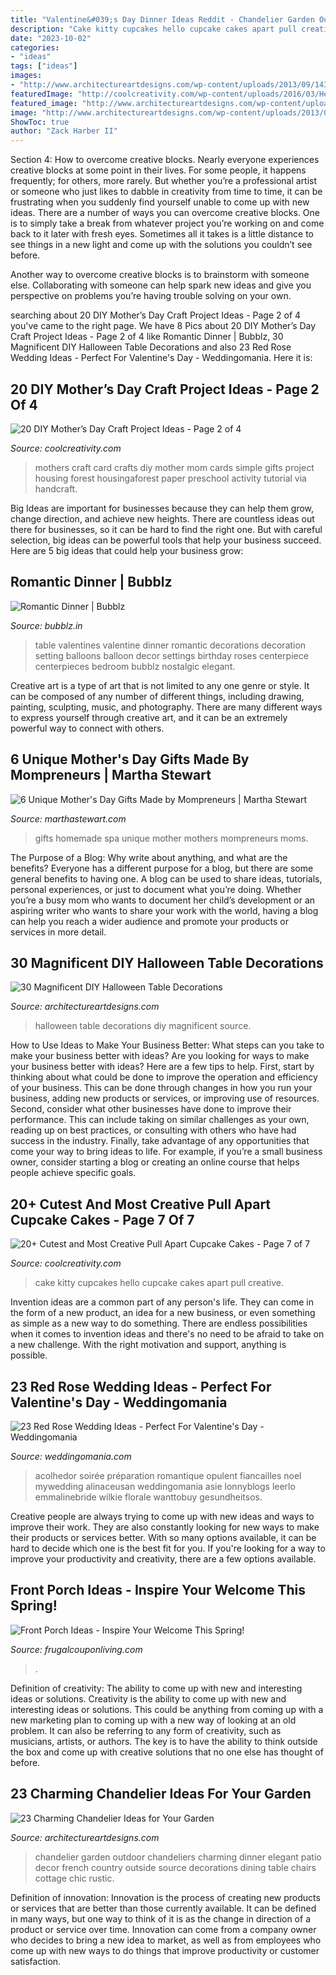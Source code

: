 ```yaml
---
title: "Valentine&#039;s Day Dinner Ideas Reddit - Chandelier Garden Outdoor Chandeliers Charming Dinner Elegant Patio Decor French Country Outside Source Decorations Dining Table Chairs Cottage Chic Rustic"
description: "Cake kitty cupcakes hello cupcake cakes apart pull creative"
date: "2023-10-02"
categories:
- "ideas"
tags: ["ideas"]
images:
- "http://www.architectureartdesigns.com/wp-content/uploads/2013/09/1439.jpg"
featuredImage: "http://coolcreativity.com/wp-content/uploads/2016/03/Hello-Kitty-Cupcakes-Cake.jpg"
featured_image: "http://www.architectureartdesigns.com/wp-content/uploads/2013/07/19.png"
image: "http://www.architectureartdesigns.com/wp-content/uploads/2013/09/1439.jpg"
ShowToc: true
author: "Zack Harber II"
---
```



Section 4: How to overcome creative blocks.
Nearly everyone experiences creative blocks at some point in their lives. For some people, it happens frequently; for others, more rarely. But whether you’re a professional artist or someone who just likes to dabble in creativity from time to time, it can be frustrating when you suddenly find yourself unable to come up with new ideas.
There are a number of ways you can overcome creative blocks. One is to simply take a break from whatever project you’re working on and come back to it later with fresh eyes. Sometimes all it takes is a little distance to see things in a new light and come up with the solutions you couldn’t see before.

Another way to overcome creative blocks is to brainstorm with someone else. Collaborating with someone can help spark new ideas and give you perspective on problems you’re having trouble solving on your own.

	

		
searching about 20 DIY Mother’s Day Craft Project Ideas - Page 2 of 4 you've came to the right page. We have 8 Pics about 20 DIY Mother’s Day Craft Project Ideas - Page 2 of 4 like Romantic Dinner | Bubblz, 30 Magnificent DIY Halloween Table Decorations and also 23 Red Rose Wedding Ideas - Perfect For Valentine&#039;s Day - Weddingomania. Here it is:
		
    
## 20 DIY Mother’s Day Craft Project Ideas - Page 2 Of 4

<img loading=lazy src="http://coolcreativity.com/wp-content/uploads/2016/04/Mothers-Day-Craft-for-Kids-Simple-Mothers-Day-Card-for-Kids.jpg" onerror="this.onerror=null;this.src='https://tse3.mm.bing.net/th?id=OIP.WK3YPhkIVvMpxMwcPfvlKwAAAA&amp;pid=15.1';" alt="20 DIY Mother’s Day Craft Project Ideas - Page 2 of 4">

_Source: coolcreativity.com_

>mothers craft card crafts diy mother mom cards simple gifts project housing forest housingaforest paper preschool activity tutorial via handcraft. 

	

Big Ideas are important for businesses because they can help them grow, change direction, and achieve new heights. There are countless ideas out there for businesses, so it can be hard to find the right one. But with careful selection, big ideas can be powerful tools that help your business succeed. Here are 5 big ideas that could help your business grow: 

    
## Romantic Dinner | Bubblz

<img loading=lazy src="http://bubblz.in/wp-content/uploads/2016/12/table-decoration-ideas-valentines-day-dinner-red-roses-balloons-table-setting.jpg" onerror="this.onerror=null;this.src='https://tse1.mm.bing.net/th?id=OIP.txuW7r2AhukZnhpn-2i4PwHaLG&amp;pid=15.1';" alt="Romantic Dinner | Bubblz">

_Source: bubblz.in_

>table valentines valentine dinner romantic decorations decoration setting balloons balloon decor settings birthday roses centerpiece centerpieces bedroom bubblz nostalgic elegant. 

	

Creative art is a type of art that is not limited to any one genre or style. It can be composed of any number of different things, including drawing, painting, sculpting, music, and photography. There are many different ways to express yourself through creative art, and it can be an extremely powerful way to connect with others.

    
## 6 Unique Mother&#039;s Day Gifts Made By Mompreneurs | Martha Stewart

<img loading=lazy src="https://assets.marthastewart.com/styles/wmax-1500/d23/homemade-spa-gifts-0316/homemade-spa-gifts-0316.jpg?itok=6eA_DwBo" onerror="this.onerror=null;this.src='https://tse2.mm.bing.net/th?id=OIP.OeUbcRrWUkfELL2VEr0KQAHaHb&amp;pid=15.1';" alt="6 Unique Mother&#039;s Day Gifts Made by Mompreneurs | Martha Stewart">

_Source: marthastewart.com_

>gifts homemade spa unique mother mothers mompreneurs moms. 

	

The Purpose of a Blog: Why write about anything, and what are the benefits?
Everyone has a different purpose for a blog, but there are some general benefits to having one. A blog can be used to share ideas, tutorials, personal experiences, or just to document what you’re doing. Whether you’re a busy mom who wants to document her child’s development or an aspiring writer who wants to share your work with the world, having a blog can help you reach a wider audience and promote your products or services in more detail.

    
## 30 Magnificent DIY Halloween Table Decorations

<img loading=lazy src="http://www.architectureartdesigns.com/wp-content/uploads/2013/09/1439.jpg" onerror="this.onerror=null;this.src='https://tse3.mm.bing.net/th?id=OIP.158fWRo3A7nt5zPrNVkYwQHaLH&amp;pid=15.1';" alt="30 Magnificent DIY Halloween Table Decorations">

_Source: architectureartdesigns.com_

>halloween table decorations diy magnificent source. 

	

How to Use Ideas to Make Your Business Better: What steps can you take to make your business better with ideas?
Are you looking for ways to make your business better with ideas? Here are a few tips to help. First, start by thinking about what could be done to improve the operation and efficiency of your business. This can be done through changes in how you run your business, adding new products or services, or improving use of resources. Second, consider what other businesses have done to improve their performance. This can include taking on similar challenges as your own, reading up on best practices, or consulting with others who have had success in the industry. Finally, take advantage of any opportunities that come your way to bring ideas to life. For example, if you’re a small business owner, consider starting a blog or creating an online course that helps people achieve specific goals.

    
## 20+ Cutest And Most Creative Pull Apart Cupcake Cakes - Page 7 Of 7

<img loading=lazy src="http://coolcreativity.com/wp-content/uploads/2016/03/Hello-Kitty-Cupcakes-Cake.jpg" onerror="this.onerror=null;this.src='https://tse1.mm.bing.net/th?id=OIP.He1TarsFOwdwiEPE8SUaXwHaLR&amp;pid=15.1';" alt="20+ Cutest and Most Creative Pull Apart Cupcake Cakes - Page 7 of 7">

_Source: coolcreativity.com_

>cake kitty cupcakes hello cupcake cakes apart pull creative. 

	

Invention ideas are a common part of any person's life. They can come in the form of a new product, an idea for a new business, or even something as simple as a new way to do something. There are endless possibilities when it comes to invention ideas and there's no need to be afraid to take on a new challenge. With the right motivation and support, anything is possible.

    
## 23 Red Rose Wedding Ideas - Perfect For Valentine&#039;s Day - Weddingomania

<img loading=lazy src="https://i.weddingomania.com/23-red-rose-ideas-perfect-for-valentines-day-wedding-20-500x754.jpg" onerror="this.onerror=null;this.src='https://tse3.mm.bing.net/th?id=OIP.dP8dxegS45HNei3i96-FKAHaLK&amp;pid=15.1';" alt="23 Red Rose Wedding Ideas - Perfect For Valentine&#039;s Day - Weddingomania">

_Source: weddingomania.com_

>acolhedor soirée préparation romantique opulent fiancailles noel mywedding alinaceusan weddingomania asie lonnyblogs leerlo emmalinebride wilkie florale wanttobuy gesundheitsos. 

	

Creative people are always trying to come up with new ideas and ways to improve their work. They are also constantly looking for new ways to make their products or services better. With so many options available, it can be hard to decide which one is the best fit for you. If you're looking for a way to improve your productivity and creativity, there are a few options available.

    
## Front Porch Ideas - Inspire Your Welcome This Spring!

<img loading=lazy src="https://www.frugalcouponliving.com/wp-content/uploads/2015/03/Front-Porch-Collage-Frugal-Coupon-Living-e1461946766606.jpg" onerror="this.onerror=null;this.src='https://tse3.mm.bing.net/th?id=OIP.M5oJUq9CWQJgN1MBZnCSPgHaLg&amp;pid=15.1';" alt="Front Porch Ideas - Inspire Your Welcome This Spring!">

_Source: frugalcouponliving.com_

>. 

	

Definition of creativity: The ability to come up with new and interesting ideas or solutions.
Creativity is the ability to come up with new and interesting ideas or solutions. This could be anything from coming up with a new marketing plan to coming up with a new way of looking at an old problem. It can also be referring to any form of creativity, such as musicians, artists, or authors. The key is to have the ability to think outside the box and come up with creative solutions that no one else has thought of before.

    
## 23 Charming Chandelier Ideas For Your Garden

<img loading=lazy src="http://www.architectureartdesigns.com/wp-content/uploads/2013/07/19.png" onerror="this.onerror=null;this.src='https://tse4.mm.bing.net/th?id=OIP.VlVdLBWLEwT5NHc8zf-r_wHaJ4&amp;pid=15.1';" alt="23 Charming Chandelier Ideas for Your Garden">

_Source: architectureartdesigns.com_

>chandelier garden outdoor chandeliers charming dinner elegant patio decor french country outside source decorations dining table chairs cottage chic rustic. 

	

Definition of innovation:
Innovation is the process of creating new products or services that are better than those currently available. It can be defined in many ways, but one way to think of it is as the change in direction of a product or service over time. Innovation can come from a company owner who decides to bring a new idea to market, as well as from employees who come up with new ways to do things that improve productivity or customer satisfaction.


